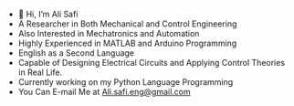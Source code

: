 - 👋 Hi, I’m Ali Safi
- A Researcher in Both Mechanical and Control Engineering
- Also Interested in Mechatronics and Automation
- Highly Experienced in MATLAB and Arduino Programming
- English as a Second Language
- Capable of Designing Electrical Circuits and Applying Control Theories in Real Life.
- Currently working on my Python Language Programming
- You Can E-mail Me at Ali.safi.eng@gmail.com
